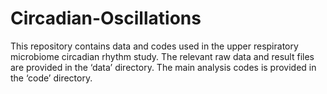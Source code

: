 # Circadian-Oscillations
This repository contains data and codes used in the upper respiratory microbiome circadian rhythm study.
The relevant raw data and result files are provided in the ‘data’ directory. 
The main analysis codes is provided in the ‘code’ directory. 
